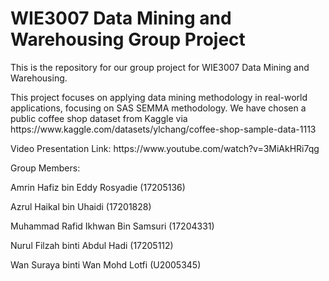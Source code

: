 # WIE3007 Data Mining and Warehousing Group Project

This is the repository for our group project for WIE3007 Data Mining and Warehousing.
<p> This project focuses on applying data mining methodology in real-world applications, focusing on SAS SEMMA methodology.
We have chosen a public coffee shop dataset from Kaggle via https://www.kaggle.com/datasets/ylchang/coffee-shop-sample-data-1113

<p> Video Presentation Link:
https://www.youtube.com/watch?v=3MiAkHRi7qg

<p><bold></bold> Group Members:</p> 
<p> Amrin Hafiz bin Eddy Rosyadie (17205136) </p> 
<p> Azrul Haikal bin Uhaidi (17201828)
<p> Muhammad Rafid Ikhwan Bin Samsuri (17204331)
<p> Nurul Filzah binti Abdul Hadi (17205112)
<p> Wan Suraya binti Wan Mohd Lotfi (U2005345)
